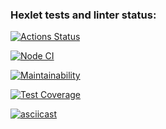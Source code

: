 ### Hexlet tests and linter status:
[![Actions Status](https://github.com/applepeachmemo/frontend-project-46/workflows/hexlet-check/badge.svg)](https://github.com/applepeachmemo/frontend-project-46/actions)

[![Node CI](https://github.com/applepeachmemo/frontend-project-46/actions/workflows/nodejs.yml/badge.svg)](https://github.com/applepeachmemo/frontend-project-46/actions)

[![Maintainability](https://api.codeclimate.com/v1/badges/48a7bd81978d8f018192/maintainability)](https://codeclimate.com/github/applepeachmemo/frontend-project-46/maintainability)

[![Test Coverage](https://api.codeclimate.com/v1/badges/48a7bd81978d8f018192/test_coverage)](https://codeclimate.com/github/applepeachmemo/frontend-project-46/test_coverage)

[![asciicast](https://asciinema.org/a/nufWfjBflSGpxKCQH7G2o7UME.svg)](https://asciinema.org/a/nufWfjBflSGpxKCQH7G2o7UME)